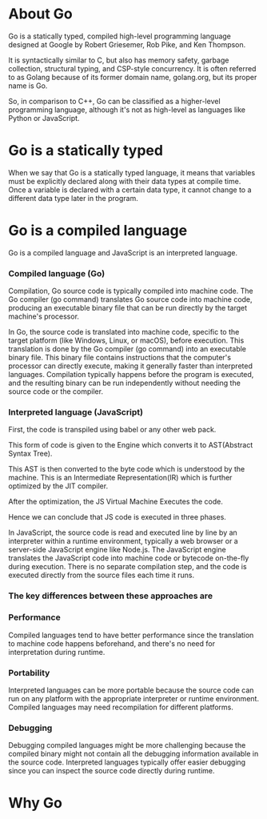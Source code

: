 # About Go

Go is a statically typed, compiled high-level programming language designed at Google by Robert Griesemer, Rob Pike, and Ken Thompson.

It is syntactically similar to C, but also has memory safety, garbage collection, structural typing, and CSP-style concurrency. It is often referred to as Golang because of its former domain name, golang.org, but its proper name is Go.

So, in comparison to C++, Go can be classified as a higher-level programming language, although it's not as high-level as languages like Python or JavaScript.

# Go is a statically typed

When we say that Go is a statically typed language, it means that variables must be explicitly declared along with their data types at compile time. Once a variable is declared with a certain data type, it cannot change to a different data type later in the program.

# Go is a compiled language

Go is a compiled language and JavaScript is an interpreted language.

### Compiled language (Go)

Compilation, Go source code is typically compiled into machine code. The Go compiler (go command) translates Go source code into machine code, producing an executable binary file that can be run directly by the target machine's processor.

In Go, the source code is translated into machine code, specific to the target platform (like Windows, Linux, or macOS), before execution. This translation is done by the Go compiler (go command) into an executable binary file.
This binary file contains instructions that the computer's processor can directly execute, making it generally faster than interpreted languages.
Compilation typically happens before the program is executed, and the resulting binary can be run independently without needing the source code or the compiler.

### Interpreted language (JavaScript)

First, the code is transpiled using babel or any other web pack.

This form of code is given to the Engine which converts it to AST(Abstract Syntax Tree).

This AST is then converted to the byte code which is understood by the machine. This is an Intermediate Representation(IR) which is further optimized by the JIT compiler.

After the optimization, the JS Virtual Machine Executes the code.

Hence we can conclude that JS code is executed in three phases.

In JavaScript, the source code is read and executed line by line by an interpreter within a runtime environment, typically a web browser or a server-side JavaScript engine like Node.js.
The JavaScript engine translates the JavaScript code into machine code or bytecode on-the-fly during execution.
There is no separate compilation step, and the code is executed directly from the source files each time it runs.

### The key differences between these approaches are

### Performance

Compiled languages tend to have better performance since the translation to machine code happens beforehand, and there's no need for interpretation during runtime.

### Portability

Interpreted languages can be more portable because the source code can run on any platform with the appropriate interpreter or runtime environment. Compiled languages may need recompilation for different platforms.

### Debugging

Debugging compiled languages might be more challenging because the compiled binary might not contain all the debugging information available in the source code. Interpreted languages typically offer easier debugging since you can inspect the source code directly during runtime.

# Why Go
